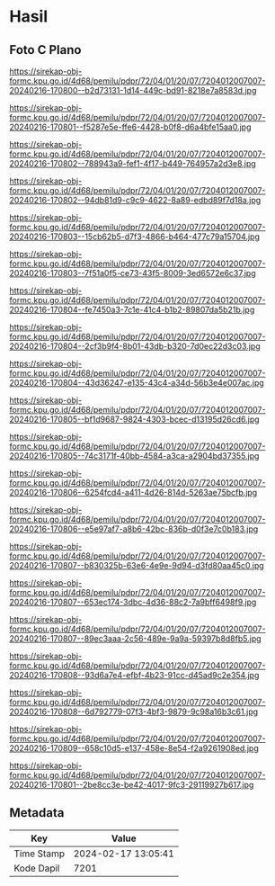 # Hasil

## Foto C Plano

https://sirekap-obj-formc.kpu.go.id/4d68/pemilu/pdpr/72/04/01/20/07/7204012007007-20240216-170800--b2d73131-1d14-449c-bd91-8218e7a8583d.jpg

https://sirekap-obj-formc.kpu.go.id/4d68/pemilu/pdpr/72/04/01/20/07/7204012007007-20240216-170801--f5287e5e-ffe6-4428-b0f8-d6a4bfe15aa0.jpg

https://sirekap-obj-formc.kpu.go.id/4d68/pemilu/pdpr/72/04/01/20/07/7204012007007-20240216-170802--788943a9-fef1-4f17-b449-764957a2d3e8.jpg

https://sirekap-obj-formc.kpu.go.id/4d68/pemilu/pdpr/72/04/01/20/07/7204012007007-20240216-170802--94db81d9-c9c9-4622-8a89-edbd89f7d18a.jpg

https://sirekap-obj-formc.kpu.go.id/4d68/pemilu/pdpr/72/04/01/20/07/7204012007007-20240216-170803--15cb62b5-d7f3-4866-b464-477c79a15704.jpg

https://sirekap-obj-formc.kpu.go.id/4d68/pemilu/pdpr/72/04/01/20/07/7204012007007-20240216-170803--7f51a0f5-ce73-43f5-8009-3ed6572e6c37.jpg

https://sirekap-obj-formc.kpu.go.id/4d68/pemilu/pdpr/72/04/01/20/07/7204012007007-20240216-170804--fe7450a3-7c1e-41c4-b1b2-89807da5b21b.jpg

https://sirekap-obj-formc.kpu.go.id/4d68/pemilu/pdpr/72/04/01/20/07/7204012007007-20240216-170804--2cf3b9f4-8b01-43db-b320-7d0ec22d3c03.jpg

https://sirekap-obj-formc.kpu.go.id/4d68/pemilu/pdpr/72/04/01/20/07/7204012007007-20240216-170804--43d36247-e135-43c4-a34d-56b3e4e007ac.jpg

https://sirekap-obj-formc.kpu.go.id/4d68/pemilu/pdpr/72/04/01/20/07/7204012007007-20240216-170805--bf1d9687-9824-4303-bcec-d13195d26cd6.jpg

https://sirekap-obj-formc.kpu.go.id/4d68/pemilu/pdpr/72/04/01/20/07/7204012007007-20240216-170805--74c3171f-40bb-4584-a3ca-a2904bd37355.jpg

https://sirekap-obj-formc.kpu.go.id/4d68/pemilu/pdpr/72/04/01/20/07/7204012007007-20240216-170806--6254fcd4-a411-4d26-814d-5263ae75bcfb.jpg

https://sirekap-obj-formc.kpu.go.id/4d68/pemilu/pdpr/72/04/01/20/07/7204012007007-20240216-170806--e5e97af7-a8b6-42bc-836b-d0f3e7c0b183.jpg

https://sirekap-obj-formc.kpu.go.id/4d68/pemilu/pdpr/72/04/01/20/07/7204012007007-20240216-170807--b830325b-63e6-4e9e-9d94-d3fd80aa45c0.jpg

https://sirekap-obj-formc.kpu.go.id/4d68/pemilu/pdpr/72/04/01/20/07/7204012007007-20240216-170807--653ec174-3dbc-4d36-88c2-7a9bff6498f9.jpg

https://sirekap-obj-formc.kpu.go.id/4d68/pemilu/pdpr/72/04/01/20/07/7204012007007-20240216-170807--89ec3aaa-2c56-489e-9a9a-59397b8d8fb5.jpg

https://sirekap-obj-formc.kpu.go.id/4d68/pemilu/pdpr/72/04/01/20/07/7204012007007-20240216-170808--93d6a7e4-efbf-4b23-91cc-d45ad9c2e354.jpg

https://sirekap-obj-formc.kpu.go.id/4d68/pemilu/pdpr/72/04/01/20/07/7204012007007-20240216-170808--6d792779-07f3-4bf3-9879-9c98a16b3c61.jpg

https://sirekap-obj-formc.kpu.go.id/4d68/pemilu/pdpr/72/04/01/20/07/7204012007007-20240216-170809--658c10d5-e137-458e-8e54-f2a9261908ed.jpg

https://sirekap-obj-formc.kpu.go.id/4d68/pemilu/pdpr/72/04/01/20/07/7204012007007-20240216-170801--2be8cc3e-be42-4017-9fc3-29119927b617.jpg


## Metadata

| Key        | Value               |
| ---------- | ------------------- |
| Time Stamp | 2024-02-17 13:05:41 |
| Kode Dapil | 7201                |



